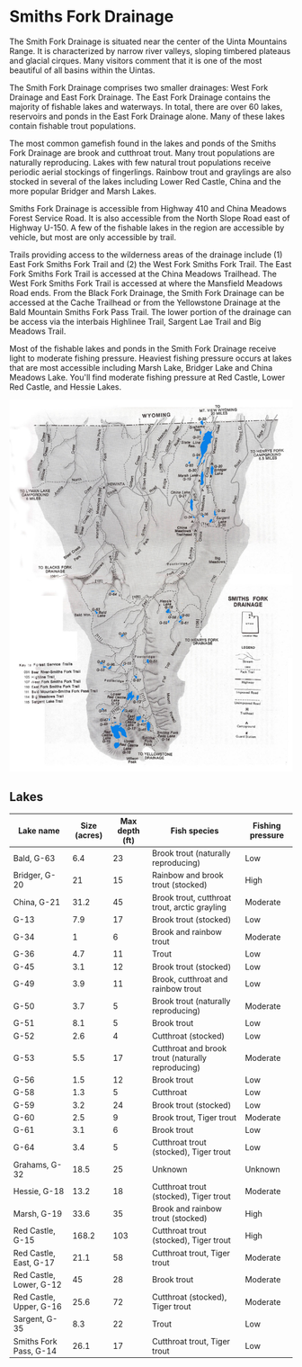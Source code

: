 # Smiths Fork Drainage

The Smith Fork Drainage is situated near the center of the Uinta Mountains Range. It is characterized by narrow river valleys, sloping timbered plateaus and glacial cirques. Many visitors comment that it is one of the most beautiful of all basins within the Uintas.

The Smith Fork Drainage comprises two smaller drainages: West Fork Drainage and East Fork Drainage. The East Fork Drainage contains the majority of fishable lakes and waterways. In total, there are over 60 lakes, reservoirs and ponds in the East Fork Drainage alone. Many of these lakes contain fishable trout populations.

The most common gamefish found in the lakes and ponds of the Smiths Fork Drainage are brook and cutthroat trout. Many trout populations are naturally reproducing. Lakes with few natural trout populations receive periodic aerial stockings of fingerlings. Rainbow trout and graylings are also stocked in several of the lakes including Lower Red Castle, China and the more popular Bridger and Marsh Lakes.

Smiths Fork Drainage is accessible from Highway 410 and China Meadows Forest Service Road. It is also accessible from the North Slope Road east of Highway U-150. A few of the fishable lakes in the region are accessible by vehicle, but most are only accessible by trail.

Trails providing access to the wilderness areas of the drainage include (1) East Fork Smiths Fork Trail and (2) the West Fork Smiths Fork Trail. The East Fork Smiths Fork Trail is accessed at the China Meadows Trailhead. The West Fork Smiths Fork Trail is accessed at where the Mansfield Meadows Road ends. From the Black Fork Drainage, the Smith Fork Drainage can be accessed at the Cache Trailhead or from the Yellowstone Drainage at the Bald Mountain Smiths Fork Pass Trail. The lower portion of the drainage can be access via the interbais Highlinee Trail, Sargent Lae Trail and Big Meadows Trail.

Most of the fishable lakes and ponds in the Smith Fork Drainage receive light to moderate fishing pressure. Heaviest fishing pressure occurs at lakes that are most accessible including Marsh Lake, Bridger Lake and China Meadows Lake. You'll find moderate fishing pressure at Red Castle, Lower Red Castle, and Hessie Lakes.

![Smiths Fork Drainage Map](smiths-fork-drainage.jpg)

## Lakes

| Lake name | Size (acres) | Max depth (ft) | Fish species | Fishing pressure |
|-----------|--------------|----------------|--------------|------------------|
| Bald, G-63 | 6.4 | 23 | Brook trout (naturally reproducing) | Low |
| Bridger, G-20 | 21 | 15 | Rainbow and brook trout (stocked) | High |
| China, G-21 | 31.2 | 45 | Brook trout, cutthroat trout, arctic grayling | Moderate |
| G-13 | 7.9 | 17 | Brook trout (stocked) | Low |
| G-34 | 1 | 6 | Brook and rainbow trout | Moderate |
| G-36 | 4.7 | 11 | Trout | Low |
| G-45 | 3.1 | 12 | Brook trout (stocked) | Low |
| G-49 | 3.9 | 11 | Brook, cutthroat and rainbow trout | Low |
| G-50 | 3.7 | 5 | Brook trout (naturally reproducing) | Moderate |
| G-51 | 8.1 | 5 | Brook trout | Low |
| G-52 | 2.6 | 4 | Cutthroat (stocked) | Low |
| G-53 | 5.5 | 17 | Cutthroat and brook trout (naturally reproducing) | Moderate |
| G-56 | 1.5 | 12 | Brook trout | Low |
| G-58 | 1.3 | 5 | Cutthroat | Low |
| G-59 | 3.2 | 24 | Brook trout (stocked) | Low |
| G-60 | 2.5 | 9 | Brook trout, Tiger trout | Moderate |
| G-61 | 3.1 | 6 | Brook trout | Low |
| G-64 | 3.4 | 5 | Cutthroat trout (stocked), Tiger trout | Low |
| Grahams, G-32 | 18.5 | 25 | Unknown | Unknown |
| Hessie, G-18 | 13.2 | 18 | Cutthroat trout (stocked), Tiger trout | Moderate |
| Marsh, G-19 | 33.6 | 35 | Brook and rainbow trout (stocked) | High |
| Red Castle, G-15 | 168.2 | 103 | Cutthroat trout (stocked), Tiger trout | High |
| Red Castle, East, G-17 | 21.1 | 58 | Cutthroat trout, Tiger trout | Moderate |
| Red Castle, Lower, G-12 | 45 | 28 | Brook trout | Moderate |
| Red Castle, Upper, G-16 | 25.6 | 72 | Cutthroat (stocked), Tiger trout | Moderate |
| Sargent, G-35 | 8.3 | 22 | Trout | Low |
| Smiths Fork Pass, G-14 | 26.1 | 17 | Cutthroat trout, Tiger trout | Low |